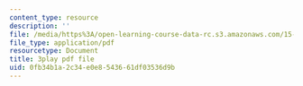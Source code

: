 ```yaml
---
content_type: resource
description: ''
file: /media/https%3A/open-learning-course-data-rc.s3.amazonaws.com/15-071-the-analytics-edge-spring-2017/0fb34b1a2c34e0e8543661df03536d9b_IZ0qGEZkTIw.pdf
file_type: application/pdf
resourcetype: Document
title: 3play pdf file
uid: 0fb34b1a-2c34-e0e8-5436-61df03536d9b
---
```

